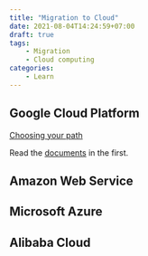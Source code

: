 ```yaml
---
title: "Migration to Cloud"
date: 2021-08-04T14:24:59+07:00
draft: true
tags:
    - Migration
    - Cloud computing
categories:
    - Learn
---
```


## Google Cloud Platform

[Choosing your path](https://cloud.google.com/architecture/migration-to-gcp-choosing-your-path)

Read the [documents](https://cloud.google.com/architecture/migration-to-gcp-getting-started) in the first.

## Amazon Web Service

## Microsoft Azure

## Alibaba Cloud